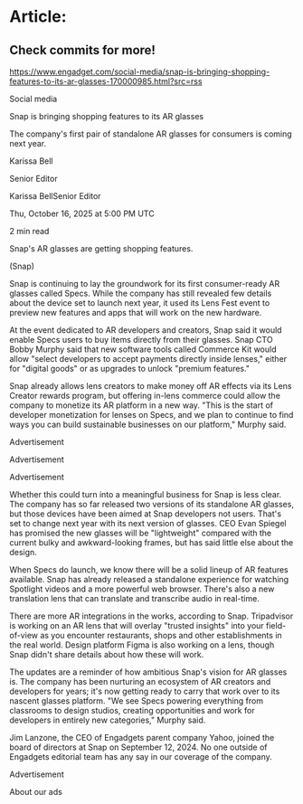 # Article:

## Check commits for more!
https://www.engadget.com/social-media/snap-is-bringing-shopping-features-to-its-ar-glasses-170000985.html?src=rss

Social media

Snap is bringing shopping features to its AR glasses

The company's first pair of standalone AR glasses for consumers is coming next year.

Karissa Bell

Senior Editor

Karissa BellSenior Editor

Thu, October 16, 2025 at 5:00 PM UTC

2 min read

Snap's AR glasses are getting shopping features.

(Snap)

Snap is continuing to lay the groundwork for its first consumer-ready AR glasses called Specs. While the company has still revealed few details about the device set to launch next year, it used its Lens Fest event to preview new features and apps that will work on the new hardware.

At the event dedicated to AR developers and creators, Snap said it would enable Specs users to buy items directly from their glasses. Snap CTO Bobby Murphy said that new software tools called Commerce Kit would allow "select developers to accept payments directly inside lenses," either for "digital goods" or as upgrades to unlock "premium features."

Snap already allows lens creators to make money off AR effects via its Lens Creator rewards program, but offering in-lens commerce could allow the company to monetize its AR platform in a new way. "This is the start of developer monetization for lenses on Specs, and we plan to continue to find ways you can build sustainable businesses on our platform," Murphy said.

Advertisement

Advertisement

Advertisement

Whether this could turn into a meaningful business for Snap is less clear. The company has so far released two versions of its standalone AR glasses, but those devices have been aimed at Snap developers not users. That's set to change next year with its next version of glasses. CEO Evan Spiegel has promised the new glasses will be "lightweight" compared with the current bulky and awkward-looking frames, but has said little else about the design.

When Specs do launch, we know there will be a solid lineup of AR features available. Snap has already released a standalone experience for watching Spotlight videos and a more powerful web browser. There's also a new translation lens that can translate and transcribe audio in real-time.

There are more AR integrations in the works, according to Snap. Tripadvisor is working on an AR lens that will overlay "trusted insights" into your field-of-view as you encounter restaurants, shops and other establishments in the real world. Design platform Figma is also working on a lens, though Snap didn't share details about how these will work.

The updates are a reminder of how ambitious Snap's vision for AR glasses is. The company has been nurturing an ecosystem of AR creators and developers for years; it's now getting ready to carry that work over to its nascent glasses platform. "We see Specs powering everything from classrooms to design studios, creating opportunities and work for developers in entirely new categories," Murphy said.

Jim Lanzone, the CEO of Engadgets parent company Yahoo, joined the board of directors at Snap on September 12, 2024. No one outside of Engadgets editorial team has any say in our coverage of the company.

Advertisement

About our ads